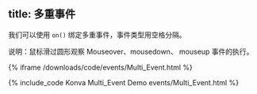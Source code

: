 title: 多重事件
---

我们可以使用 `on()` 绑定多重事件，事件类型用空格分隔。

说明：鼠标滑过圆形观察 Mouseover、mousedown、 mouseup 事件的执行。

{% iframe /downloads/code/events/Multi_Event.html %}

{% include_code Konva Multi_Event Demo events/Multi_Event.html %}
